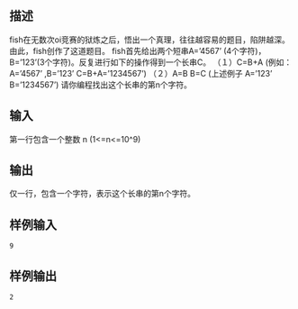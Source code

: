 ## 描述


fish在无数次oi竞赛的狱炼之后，悟出一个真理，往往越容易的题目，陷阱越深。由此，fish创作了这道题目。 
fish首先给出两个短串A=’4567’ (4个字符)， B=’123’(3个字符)。反复进行如下的操作得到一个长串C。 
（１）C=B+A (例如：A=’4567’ ,B=’123’ C=B+A=’1234567’) 
（２）A=B B=C (上述例子 A=’123’ B=’1234567’) 
请你编程找出这个长串的第n个字符。 


## 输入


第一行包含一个整数 n (1<=n<=10^9) 

## 输出


仅一行，包含一个字符，表示这个长串的第n个字符。 

## 样例输入


```
9
```


## 样例输出


```
2
```


